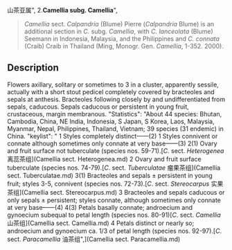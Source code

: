 山茶亚属",
2.**Camellia subg. Camellia**",

> *Camellia* sect. *Calpandria* (Blume) Pierre (*Calpandria* Blume) is an additional section in *C.* subg. *Camellia*, with *C. lanceolata* (Blume) Seemann in Indonesia, Malaysia, and the Philippines and *C. connata* (Craib) Craib in Thailand (Ming, Monogr. Gen. *Camellia*, 1-352. 2000).

## Description
Flowers axillary, solitary or sometimes to 3 in a cluster, apparently sessile, actually with a short stout pedicel completely covered by bracteoles and sepals at anthesis. Bracteoles following closely by and undifferentiated from sepals, caducous. Sepals caducous or persistent in young fruit, crustaceous, margin membranous.
  "Statistics": "About 44 species: Bhutan, Cambodia, China, NE India, Indonesia, S Japan, S Korea, Laos, Malaysia, Myanmar, Nepal, Philippines, Thailand, Vietnam; 39 species (31 endemic) in China.
  "keylist": "
1 Styles completely distinct——(2)
1 Styles connivent or connate although sometimes only connate at very base——(3)
2(1) Ovary and fruit surface not tuberculate (species nos. 59-71).[*C*. sect. *Heterogenea* 离蕊茶组](Camellia sect. Heterogenea.md)
2 Ovary and fruit surface tuberculate (species nos. 74-79).[*C*. sect. *Tuberculatae* 瘤果茶组](Camellia sect. Tuberculatae.md)
3(1) Bracteoles and sepals ± persistent in young fruit; styles 3-5, connivent (species nos. 72-73).[*C*. sect. *Stereocarpus* 实果茶组](Camellia sect. Stereocarpus.md)
3 Bracteoles and sepals caducous or only sepals ± persistent; styles connate, although sometimes only connate at very base——(4)
4(3) Petals basally connate; androecium and gynoecium subequal to petal length (species nos. 80-91)[*C*. sect. *Camellia* 山茶组](Camellia sect. Camellia.md)
4 Petals distinct or nearly so; androecium and gynoecium ca. 1/3 of petal length (species nos. 92-97).[*C*. sect. *Paracamellia* 油茶组",](Camellia sect. Paracamellia.md)
